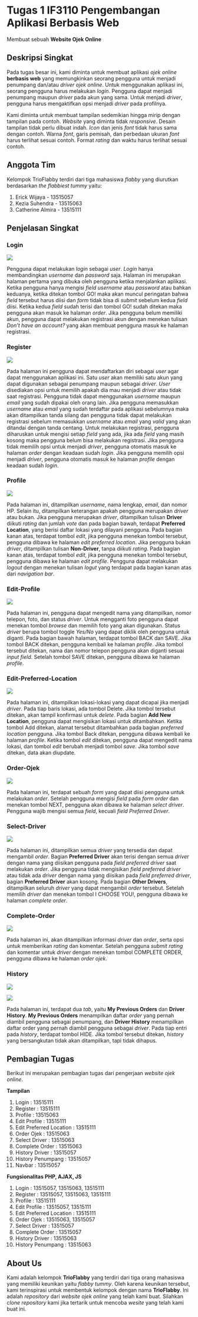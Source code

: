 # Tugas 1 IF3110 Pengembangan Aplikasi Berbasis Web

Membuat sebuah **Website Ojek Online**

## Deskripsi Singkat

Pada tugas besar ini, kami diminta untuk membuat aplikasi *ojek online* **berbasis web** yang memungkinkan seorang pengguna untuk menjadi penumpang dan/atau *driver ojek online*. Untuk menggunakan aplikasi ini, seorang pengguna harus melakukan *login*. Pengguna dapat menjadi penumpang maupun *driver* pada akun yang sama. Untuk menjadi *driver*, pengguna harus mengaktifkan opsi menjadi *driver* pada profilnya.

Kami diminta untuk membuat tampilan sedemikian hingga mirip dengan tampilan pada contoh. *Website* yang diminta tidak *responsive*. Desain tampilan tidak perlu dibuat indah. *Icon* dan jenis *font* tidak harus sama dengan contoh. Warna *font*, garis pemisah, dan perbedaan ukuran *font* harus terlihat sesuai contoh. Format *rating* dan waktu harus terlihat sesuai contoh.

## Anggota Tim

Kelompok TrioFlabby terdiri dari tiga mahasiswa *flabby* yang diurutkan berdasarkan *the flabbiest tummy* yaitu:
1. Erick Wijaya - 13515057
2. Kezia Suhendra - 13515063
3. Catherine Almira - 13515111

## Penjelasan Singkat

### Login

![](mocks/login.PNG)

Pengguna dapat melakukan *login* sebagai *user*. *Login* hanya membandingkan *username* dan *password* saja. Halaman ini merupakan halaman pertama yang dibuka oleh pengguna ketika menjalankan aplikasi. Ketika pengguna hanya mengisi *field username* atau *password* atau bahkan keduanya,  ketika ditekan tombol GO! maka akan muncul peringatan bahwa *field* tersebut harus diisi dan *form* tidak bisa di *submit* sebelum kedua *field* diisi. Ketika kedua *field* sudah terisi dan tombol GO! sudah ditekan maka pengguna akan masuk ke halaman *order*. Jika pengguna belum memiliki akun, pengguna dapat melakukan registrasi akun dengan menekan tulisan *Don't have an account?* yang akan membuat pengguna masuk ke halaman registrasi.

### Register

![](mocks/register.PNG)

Pada halaman ini pengguna dapat mendaftarkan diri sebagai *user* agar dapat menggunakan aplikasi ini. Satu *user* akan memiliki satu akun yang dapat digunakan sebagai penumpang maupun sebagai *driver*. *User* disediakan opsi untuk memilih apakah dia mau menjadi *driver* atau tidak saat registrasi. Pengguna tidak dapat menggunakan *username* maupun *email* yang sudah dipakai oleh orang lain. Jika pengguna memasukkan *username* atau *email* yang sudah terdaftar pada aplikasi sebelumnya maka akan ditampilkan tanda silang dan pengguna tidak dapat melakukan registrasi sebelum memasukkan *username* atau *email* yang *valid* yang akan ditandai dengan tanda centang. Untuk melakukan registrasi, pengguna diharuskan untuk mengisi setiap *field* yang ada, jika ada *field* yang masih kosong maka pengguna belum bisa melakukan registrasi. Jika pengguna tidak memilih opsi untuk menjadi *driver*, pengguna otomatis masuk ke halaman *order* dengan keadaan sudah *login*. Jika pengguna memilih opsi menjadi *driver*, pengguna otomatis masuk ke halaman *profile* dengan keadaan sudah *login*.

### Profile

![](mocks/profile.PNG)

Pada halaman ini, ditampilkan *username*, nama lengkap, *email*, dan nomor HP. Selain itu, ditampilkan keterangan apakah pengguna merupakan *driver* atau bukan. Jika pengguna merupakan *driver*, ditampilkan tulisan **Driver** diikuti *rating* dan jumlah *vote* dan pada bagian bawah, terdapat **Preferred Location**, yang berisi daftar lokasi yang dilayani pengguna. Pada bagian kanan atas, terdapat tombol *edit*, jika pengguna menekan tombol tersebut, pengguna dibawa ke halaman *edit preferred location*. Jika pengguna bukan *driver*, ditampilkan tulisan **Non-Driver**, tanpa diikuti *rating*. Pada bagian kanan atas, terdapat tombol *edit*, jika pengguna menekan tombol tersebut, pengguna dibawa ke halaman *edit profile*. Pengguna dapat melakukan *logout* dengan menekan tulisan *logut* yang terdapat pada bagian kanan atas dari *navigation bar*.

### Edit-Profile

![](mocks/edit-profile.PNG)

Pada halaman ini, pengguna dapat mengedit nama yang ditampilkan, nomor telepon, foto, dan status *driver*. Untuk mengganti foto pengguna dapat menekan tombol *browse* dan memilih foto yang akan digunakan. Status *driver* berupa tombol toggle *Yes/No* yang dapat diklik oleh pengguna untuk diganti. Pada bagian bawah halaman, terdapat tombol BACK dan SAVE. Jika tombol BACK ditekan, pengguna kembali ke halaman *profile*. Jika tombol tersebut ditekan, nama dan nomor telepon pengguna akan diganti sesuai *input field*. Setelah tombol SAVE ditekan, pengguna dibawa ke halaman *profile*.

### Edit-Preferred-Location

![](mocks/edit-preferred-location.PNG)

Pada halaman ini, ditampilkan lokasi-lokasi yang dapat dicapai jika menjadi *driver*. Pada tiap baris lokasi, ada tombol Delete. Jika tombol tersebut ditekan, akan tampil konfirmasi untuk *delete*. Pada bagian **Add New Location**, pengguna dapat mengisikan lokasi untuk ditambahkan. Ketika tombol Add ditekan, alamat tersebut ditambahkan pada bagian *preferred location* pengguna. Jika tombol Back ditekan, pengguna dibawa kembali ke halaman *profile*. Ketika tombol *edit* ditekan, pengguna dapat mengedit nama lokasi, dan tombol *edit* berubah menjadi tombol *save*. Jika tombol *save* ditekan, data akan diupdate.

### Order-Ojek

![](mocks/order-ojek.PNG)

Pada halaman ini, terdapat sebuah *form* yang dapat diisi pengguna untuk melakukan *order*. Setelah pengguna mengisi *field* pada *form order* dan menekan tombol NEXT, pengguna akan dibawa ke halaman *select driver*. Pengguna wajib mengisi semua *field*, kecuali *field Preferred Driver*.

### Select-Driver

![](mocks/select-driver.PNG)

Pada halaman ini, ditampilkan semua *driver* yang tersedia dan dapat mengambil *order*. Bagian **Preferred Driver** akan terisi dengan semua *driver* dengan nama yang diisikan pengguna pada *field preferred driver* saat melakukan *order*. Jika pengguna tidak mengisikan *field preferred driver* atau tidak ada *driver* dengan nama yang diisikan pada *field preferred driver*, bagian **Preferred Driver** akan kosong. Pada bagian **Other Drivers**, ditampilkan seluruh *driver* yang dapat mengambil *order* tersebut. Setelah memilih *driver* dan menekan tombol I CHOOSE YOU!, pengguna dibawa ke halaman *complete order*.

### Complete-Order

![](mocks/complete-order.PNG)

Pada halaman ini, akan ditampilkan informasi *driver* dan *order*, serta opsi untuk memberikan *rating* dan komentar. Setelah pengguna *submit rating* dan komentar untuk *driver* dengan menekan tombol COMPLETE ORDER, pengguna dibawa ke halaman *order ojek*.

### History

![](mocks/history-penumpang.PNG)

![](mocks/history-driver.PNG)

Pada halaman ini, terdapat dua *tab*, yaitu **My Previous Orders** dan **Driver History**. **My Previous Orders** menampilkan daftar *order* yang pernah diambil pengguna sebagai penumpang, dan **Driver History** menampilkan daftar order yang pernah diambil pengguna sebagai *driver*. Pada tiap entri pada *history*, terdapat tombol HIDE. Jika tombol tersebut ditekan, *history* yang bersangkutan tidak akan ditampilkan, tapi tidak dihapus.

## Pembagian Tugas

Berikut ini merupakan pembagian tugas dari pengerjaan *website ojek online*.

**Tampilan**
1. Login : 13515111
2. Register : 13515111
3. Profile : 13515063
4. Edit Profile : 13515111
5. Edit Preferred Location : 13515111
6. Order Ojek : 13515063
7. Select Driver : 13515063
8. Complete Order : 13515063
9. History Driver : 13515057
10. History Penumpang : 13515057
11. Navbar : 13515057

**Fungsionalitas PHP, AJAX, JS**
1. Login : 13515057, 13515063, 13515111
2. Register : 13515057, 13515063, 13515111
3. Profile : 13515111
4. Edit Profile : 13515057, 13515111
5. Edit Preferred Location : 13515111
6. Order Ojek : 13515063, 13515057
7. Select Driver : 13515057
8. Complete Order : 13515057
9. History Driver : 13515063
10. History Penumpang : 13515063

## About Us

Kami adalah kelompok **TrioFlabby** yang terdiri dari tiga orang mahasiswa yang memiliki keunikan yaitu *flabby tummy*. Oleh karena keunikan tersebut, kami terinspirasi untuk membentuk kelompok dengan nama **TrioFlabby**. Ini adalah *repository* dari *website ojek online* yang telah kami buat. Silahkan *clone repository* kami jika tertarik untuk mencoba *wesite* yang telah kami buat ini. 
